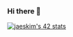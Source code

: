 ### Hi there 👋
[![jaeskim's 42 stats](https://badge42.herokuapp.com/api/stats/ngenoud?privacyName=true&privacyEmail=true&darkmode=true)](https://github.com/JaeSeoKim/badge42)
<!--
**0xNino/0xNino** is a ✨ _special_ ✨ repository because its `README.md` (this file) appears on your GitHub profile.

Here are some ideas to get you started:

- 🔭 I’m currently working on ...
- 🌱 I’m currently learning ...
- 👯 I’m looking to collaborate on ...
- 🤔 I’m looking for help with ...
- 💬 Ask me about ...
- 📫 How to reach me: ...
- 😄 Pronouns: ...
- ⚡ Fun fact: ...
-->
